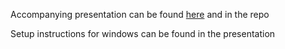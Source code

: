 Accompanying presentation can be found [here](https://docs.google.com/presentation/d/1Pz9cwJHwNNun38Ahy3hjroI8aI-R3mFZNqWQ8DmevWY/edit?usp=sharing) and in the repo

Setup instructions for windows can be found in the presentation